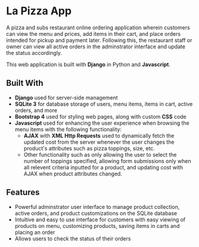 # La Pizza App

A pizza and subs restaurant online ordering application wherein customers can view the menu and prices, add items in their cart, and place orders intended for pickup and payment later. Following this, the restaurant staff or owner can view all active orders in the adminstrator interface and update the status accordingly. 

This web application is built with **Django** in Python and **Javascript**.

## Built With
* **Django** used for server-side management
* **SQLite 3** for database storage of users, menu items, items in cart, active orders, and more
* **Bootstrap 4** used for styling web pages, along with custom **CSS** code
* **Javascript** used for enhancing the user experience when browsing the menu items with the following functionality:
  * **AJAX** with **XML Http Requests** used to dynamically fetch the updated cost from the server whenever the user changes the product's attributes such as pizza toppings, size, etc.
  * Other functionality such as only allowing the user to select the number of toppings specified, allowing form submissions only when all relevent criteria inputted for a product, and updating cost with AJAX when product attributes changed.

## Features
* Powerful adminstrator user interface to manage product collection, active orders, and product customizations on the SQLite database
* Intuitive and easy to use interface for customers with easy viewing of products on menu, customizing products, saving items in carts and placing an order
* Allows users to check the status of their orders
